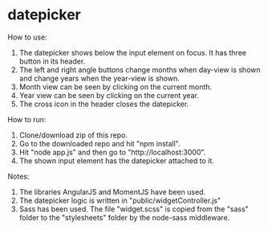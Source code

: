 # datepicker

How to use:

  1) The datepicker shows below the input element on focus. It has three button in its header.
  2) The left and right angle buttons change months when day-view is shown and change years when the year-view is shown.
  3) Month view can be seen by clicking on the current month.
  4) Year view can be seen by clicking on the current year.
  5) The cross icon in the header closes the datepicker.


How to run:

  1) Clone/download zip of this repo.
  2) Go to the downloaded repo and hit "npm install".
  3) Hit "node app.js" and then go to "http://localhost:3000".
  4) The shown input element has the datepicker attached to it.


Notes:

  1) The libraries AngularJS and MomentJS have been used.
  2) The datepicker logic is written in "public/widgetController.js"
  3) Sass has been used. The file "widget.scss" is copied from the "sass" folder to the "stylesheets" folder by the node-sass middleware.
